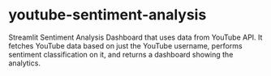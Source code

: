 # youtube-sentiment-analysis
Streamlit Sentiment Analysis Dashboard that uses data from YouTube API. It fetches YouTube data based on just the YouTube username, performs sentiment classification on it, and returns a dashboard showing the analytics.
